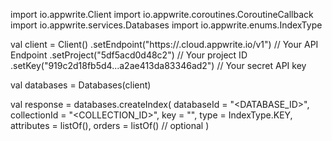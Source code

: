 import io.appwrite.Client
import io.appwrite.coroutines.CoroutineCallback
import io.appwrite.services.Databases
import io.appwrite.enums.IndexType

val client = Client()
    .setEndpoint("https://<REGION>.cloud.appwrite.io/v1") // Your API Endpoint
    .setProject("5df5acd0d48c2") // Your project ID
    .setKey("919c2d18fb5d4...a2ae413da83346ad2") // Your secret API key

val databases = Databases(client)

val response = databases.createIndex(
    databaseId = "<DATABASE_ID>",
    collectionId = "<COLLECTION_ID>",
    key = "",
    type =  IndexType.KEY,
    attributes = listOf(),
    orders = listOf() // optional
)
